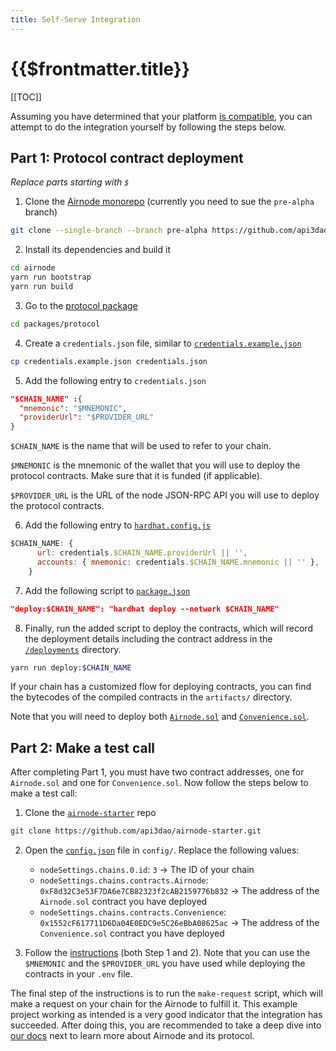 ```yaml
---
title: Self-Serve Integration
---
```


# {{$frontmatter.title}}

<TocHeader />
[[TOC]]

Assuming you have determined that your platform [is compatible](platform-compatible.md), you can attempt to do the integration yourself by following the steps below.

## Part 1: Protocol contract deployment

*Replace parts starting with `$`*

1. Clone the [Airnode monorepo](https://github.com/api3dao/airnode) (currently you need to sue the `pre-alpha` branch)

```sh
git clone --single-branch --branch pre-alpha https://github.com/api3dao/airnode.git
```

2. Install its dependencies and build it

```sh
cd airnode
yarn run bootstrap
yarn run build
```

3. Go to the [protocol package](https://github.com/api3dao/airnode/tree/master/packages/protocol)

```sh
cd packages/protocol
```

4. Create a `credentials.json` file, similar to [`credentials.example.json`](https://github.com/api3dao/airnode/blob/master/packages/protocol/credentials.example.json)

```sh
cp credentials.example.json credentials.json
```

5. Add the following entry to `credentials.json`

```json
"$CHAIN_NAME" :{
  "mnemonic": "$MNEMONIC",
  "providerUrl": "$PROVIDER_URL"
}
```

`$CHAIN_NAME` is the name that will be used to refer to your chain.

`$MNEMONIC` is the mnemonic of the wallet that you will use to deploy the protocol contracts.
Make sure that it is funded (if applicable).

`$PROVIDER_URL` is the URL of the node JSON-RPC API you will use to deploy the protocol contracts.

6. Add the following entry to [`hardhat.config.js`](https://github.com/api3dao/airnode/blob/master/packages/protocol/hardhat.config.js)

```js
$CHAIN_NAME: {
      url: credentials.$CHAIN_NAME.providerUrl || '',
      accounts: { mnemonic: credentials.$CHAIN_NAME.mnemonic || '' },
    }
```

7. Add the following script to [`package.json`](https://github.com/api3dao/airnode/blob/master/packages/protocol/package.json)

```json
"deploy:$CHAIN_NAME": "hardhat deploy --network $CHAIN_NAME"
```

8. Finally, run the added script to deploy the contracts, which will record the deployment details including the contract address in the [`/deployments`](https://github.com/api3dao/airnode/tree/master/packages/protocol/deployments) directory.

```sh
yarn run deploy:$CHAIN_NAME
```

If your chain has a customized flow for deploying contracts, you can find the bytecodes of the compiled contracts in the `artifacts/` directory.

Note that you will need to deploy both [`Airnode.sol`](../../protocols/request-response/general-structure.md#airnode-sol) and [`Convenience.sol`](../../protocols/request-response/general-structure.md#convenience-sol).

## Part 2: Make a test call

After completing Part 1, you must have two contract addresses, one for `Airnode.sol` and one for `Convenience.sol`.
Now follow the steps below to make a test call:

1. Clone the [`airnode-starter`](https://github.com/api3dao/airnode-starter) repo

```sh
git clone https://github.com/api3dao/airnode-starter.git
```

2. Open the [`config.json`](https://github.com/api3dao/airnode-starter/blob/main/config/config.example.json) file in `config/`.
Replace the following values:

    - `nodeSettings.chains.0.id`: `3` -> The ID of your chain
    - `nodeSettings.chains.contracts.Airnode`: `0xF8d32C3e53F7DA6e7CB82323f2cAB2159776b832` -> The address of the `Airnode.sol` contract you have deployed
    - `nodeSettings.chains.contracts.Convenience`: `0x1552cF617711D6Da04E0EDC9e5C26eBbA08625ac` -> The address of the `Convenience.sol` contract you have deployed

3. Follow the [instructions](https://github.com/api3dao/airnode-starter#setup) (both Step 1 and 2).
Note that you can use the `$MNEMONIC` and the `$PROVIDER_URL` you have used while deploying the contracts in your `.env` file.

The final step of the instructions is to run the `make-request` script, which will make a request on your chain for the Airnode to fulfill it.
This example project working as intended is a very good indicator that the integration has succeeded.
After doing this, you are recommended to take a deep dive into [our docs](https://github.com/api3dao/api3-docs) next to learn more about Airnode and its protocol.
